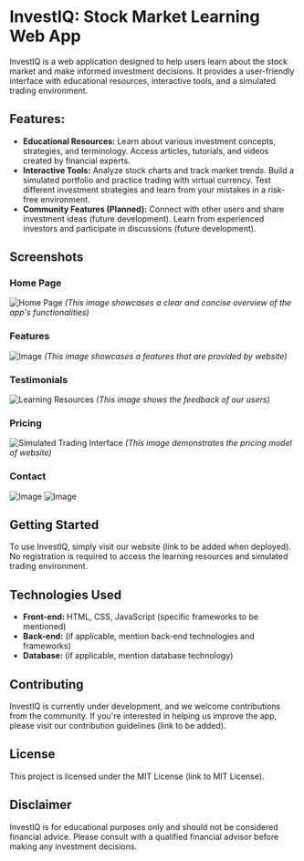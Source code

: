 # InvestIQ: Stock Market Learning Web App

InvestIQ is a web application designed to help users learn about the stock market and make informed investment decisions. It provides a user-friendly interface with educational resources, interactive tools, and a simulated trading environment.

## Features:

- **Educational Resources:** Learn about various investment concepts, strategies, and terminology. Access articles, tutorials, and videos created by financial experts.
- **Interactive Tools:** Analyze stock charts and track market trends. Build a simulated portfolio and practice trading with virtual currency. Test different investment strategies and learn from your mistakes in a risk-free environment.
- **Community Features (Planned):** Connect with other users and share investment ideas (future development). Learn from experienced investors and participate in discussions (future development).

## Screenshots

### Home Page
![Home Page](https://res.cloudinary.com/dxebmxfnh/image/upload/v1741243297/ee3rkrejqytn9vodtgnr.png)
_(This image showcases a clear and concise overview of the app's functionalities)_

### Features
![Image](https://res.cloudinary.com/dxebmxfnh/image/upload/v1741243296/jfskpnyivmjvwl2xznyt.png)
_(This image showcases a features that are provided by website)_

### Testimonials
![Learning Resources](https://res.cloudinary.com/dxebmxfnh/image/upload/v1741243297/svnz5zbew0m1wdbbinhm.png)
_(This image shows the feedback of our users)_

### Pricing
![Simulated Trading Interface](https://res.cloudinary.com/dxebmxfnh/image/upload/v1741243297/ro1ihbz48dcyjbiqvczn.png)
_(This image demonstrates the pricing model of website)_

### Contact
![Image](https://res.cloudinary.com/dxebmxfnh/image/upload/v1741243296/ifwjl5p9nufmqonolhn0.png)
![Image](https://res.cloudinary.com/dxebmxfnh/image/upload/v1741243296/og0ijvydbu3tm7yvzhtt.png)


## Getting Started

To use InvestIQ, simply visit our website (link to be added when deployed). No registration is required to access the learning resources and simulated trading environment.

## Technologies Used

- **Front-end:** HTML, CSS, JavaScript (specific frameworks to be mentioned)
- **Back-end:** (if applicable, mention back-end technologies and frameworks)
- **Database:** (if applicable, mention database technology)

## Contributing

InvestIQ is currently under development, and we welcome contributions from the community. If you're interested in helping us improve the app, please visit our contribution guidelines (link to be added).

## License

This project is licensed under the MIT License (link to MIT License).

## Disclaimer

InvestIQ is for educational purposes only and should not be considered financial advice. Please consult with a qualified financial advisor before making any investment decisions.

